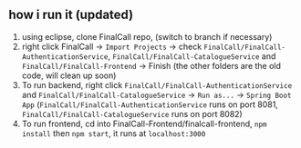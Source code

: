 ## how i run it (updated)

1. using eclipse, clone FinalCall repo, (switch to branch if necessary)
2. right click FinalCall -> `Import Projects` -> check `FinalCall/FinalCall-AuthenticationService`, `FinalCall/FinalCall-CatalogueService` and `FinalCall/FinalCall-Frontend` -> Finish (the other folders are the old code, will clean up soon)
3. To run backend, right click `FinalCall/FinalCall-AuthenticationService` and `FinalCall/FinalCall-CatalogueService` -> `Run as...` -> `Spring Boot App` (`FinalCall/FinalCall-AuthenticationService` runs on port 8081, `FinalCall/FinalCall-CatalogueService` runs on port 8082)
4. To run frontend, cd into FinalCall-Frontend/finalcall-frontend, `npm install` then `npm start`, it runs at `localhost:3000` 
